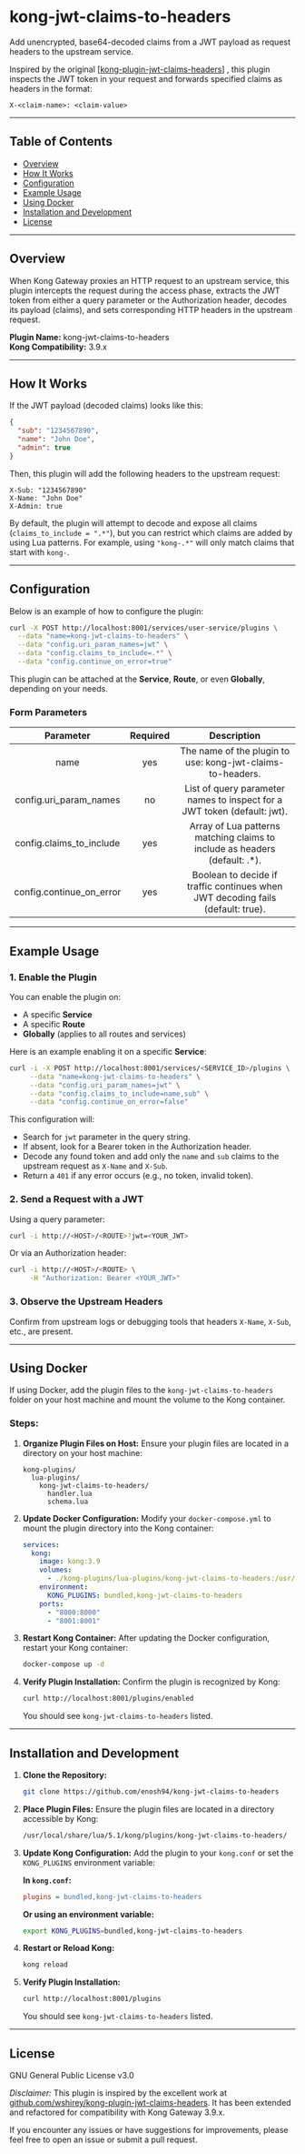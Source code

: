 
# kong-jwt-claims-to-headers

Add unencrypted, base64-decoded claims from a JWT payload as request headers to the upstream service.

Inspired by the original [[kong-plugin-jwt-claims-headers](https://github.com/wshirey/kong-plugin-jwt-claims-headers)] , this plugin inspects the JWT token in your request and forwards specified claims as headers in the format:

```
X-<claim-name>: <claim-value>

```

----------

## Table of Contents

-   [Overview](#overview)
-   [How It Works](#how-it-works)
-   [Configuration](#configuration)
-   [Example Usage](#example-usage)
-   [Using Docker](#using-docker)
-   [Installation and Development](#installation-and-development)
-   [License](#license)

----------

## Overview

When Kong Gateway proxies an HTTP request to an upstream service, this plugin intercepts the request during the access phase, extracts the JWT token from either a query parameter or the Authorization header, decodes its payload (claims), and sets corresponding HTTP headers in the upstream request.

**Plugin Name:** kong-jwt-claims-to-headers  
**Kong Compatibility:** 3.9.x

----------

## How It Works

If the JWT payload (decoded claims) looks like this:

```json
{
  "sub": "1234567890",
  "name": "John Doe",
  "admin": true
}

```

Then, this plugin will add the following headers to the upstream request:

```
X-Sub: "1234567890"
X-Name: "John Doe"
X-Admin: true

```

By default, the plugin will attempt to decode and expose all claims (`claims_to_include = ".*"`), but you can restrict which claims are added by using Lua patterns. For example, using `"kong-.*"` will only match claims that start with `kong-`.

----------

## Configuration

Below is an example of how to configure the plugin:

```bash
curl -X POST http://localhost:8001/services/user-service/plugins \
  --data "name=kong-jwt-claims-to-headers" \
  --data "config.uri_param_names=jwt" \
  --data "config.claims_to_include=.*" \
  --data "config.continue_on_error=true"

```

This plugin can be attached at the **Service**, **Route**, or even **Globally**, depending on your needs.

### Form Parameters

|         Parameter        | Required |                                   Description                                   |
|:------------------------:|:--------:|:-------------------------------------------------------------------------------:|
| name                     | yes      | The name of the plugin to use: kong-jwt-claims-to-headers.                      |
| config.uri_param_names   | no       | List of query parameter names to inspect for a JWT token (default: jwt).        |
| config.claims_to_include | yes      | Array of Lua patterns matching claims to include as headers (default: .*).      |
| config.continue_on_error | yes      | Boolean to decide if traffic continues when JWT decoding fails (default: true). |

----------

## Example Usage

### 1. Enable the Plugin

You can enable the plugin on:

-   A specific **Service**
-   A specific **Route**
-   **Globally** (applies to all routes and services)

Here is an example enabling it on a specific **Service**:

```bash
curl -i -X POST http://localhost:8001/services/<SERVICE_ID>/plugins \
     --data "name=kong-jwt-claims-to-headers" \
     --data "config.uri_param_names=jwt" \
     --data "config.claims_to_include=name,sub" \
     --data "config.continue_on_error=false"

```

This configuration will:

-   Search for `jwt` parameter in the query string.
-   If absent, look for a Bearer token in the Authorization header.
-   Decode any found token and add only the `name` and `sub` claims to the upstream request as `X-Name` and `X-Sub`.
-   Return a `401` if any error occurs (e.g., no token, invalid token).

### 2. Send a Request with a JWT

Using a query parameter:

```bash
curl -i http://<HOST>/<ROUTE>?jwt=<YOUR_JWT>

```

Or via an Authorization header:

```bash
curl -i http://<HOST>/<ROUTE> \
     -H "Authorization: Bearer <YOUR_JWT>"

```

### 3. Observe the Upstream Headers

Confirm from upstream logs or debugging tools that headers `X-Name`, `X-Sub`, etc., are present.

----------

## Using Docker

If using Docker, add the plugin files to the `kong-jwt-claims-to-headers` folder on your host machine and mount the volume to the Kong container.

### Steps:

1.  **Organize Plugin Files on Host:** Ensure your plugin files are located in a directory on your host machine:
    
    ```
    kong-plugins/
      lua-plugins/
        kong-jwt-claims-to-headers/
          handler.lua
          schema.lua
    
    ```
    
2.  **Update Docker Configuration:** Modify your `docker-compose.yml` to mount the plugin directory into the Kong container:
    
    ```yaml
    services:
      kong:
        image: kong:3.9
        volumes:
          - ./kong-plugins/lua-plugins/kong-jwt-claims-to-headers:/usr/local/share/lua/5.1/kong/plugins/kong-jwt-claims-to-headers
        environment:
          KONG_PLUGINS: bundled,kong-jwt-claims-to-headers
        ports:
          - "8000:8000"
          - "8001:8001"
    
    ```
    
3.  **Restart Kong Container:** After updating the Docker configuration, restart your Kong container:
    
    ```bash
    docker-compose up -d
    
    ```
    
4.  **Verify Plugin Installation:** Confirm the plugin is recognized by Kong:
    
    ```bash
    curl http://localhost:8001/plugins/enabled
    
    ```
    
    You should see `kong-jwt-claims-to-headers` listed.
    

----------

## Installation and Development

1.  **Clone the Repository:**
    
    ```bash
    git clone https://github.com/enosh94/kong-jwt-claims-to-headers
    
    ```
    
2.  **Place Plugin Files:** Ensure the plugin files are located in a directory accessible by Kong:
    
    ```bash
    /usr/local/share/lua/5.1/kong/plugins/kong-jwt-claims-to-headers/
    
    ```
    
3.  **Update Kong Configuration:** Add the plugin to your `kong.conf` or set the `KONG_PLUGINS` environment variable:
    
    **In `kong.conf`:**
    
    ```ini
    plugins = bundled,kong-jwt-claims-to-headers
    
    ```
    
    **Or using an environment variable:**
    
    ```bash
    export KONG_PLUGINS=bundled,kong-jwt-claims-to-headers
    
    ```
    
4.  **Restart or Reload Kong:**
    
    ```bash
    kong reload
    
    ```
    
5.  **Verify Plugin Installation:**
    
    ```bash
    curl http://localhost:8001/plugins
    
    ```
    
    You should see `kong-jwt-claims-to-headers` listed.
    

----------
## License

GNU General Public License v3.0

_Disclaimer:_ This plugin is inspired by the excellent work at [github.com/wshirey/kong-plugin-jwt-claims-headers](https://github.com/wshirey/kong-plugin-jwt-claims-headers). It has been extended and refactored for compatibility with Kong Gateway 3.9.x.

If you encounter any issues or have suggestions for improvements, please feel free to open an issue or submit a pull request.
